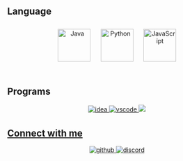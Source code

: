 
## Language  

<div align="center">  
<a href="https://www.java.com/" target="_blank"><img style="margin: 10px" src="https://profilinator.rishav.dev/skills-assets/java-original-wordmark.svg" alt="Java" height="75" /></a>  
<a href="https://www.python.org/" target="_blank"><img style="margin: 10px" src="https://profilinator.rishav.dev/skills-assets/python-original.svg" alt="Python" height="75" /></a>  
<a href="https://www.javascript.com/" target="_blank"><img style="margin: 10px" src="https://profilinator.rishav.dev/skills-assets/javascript-original.svg" alt="JavaScript" height="75" /></a>  
</div>

</td><td valign="top" width="33%">



</td></tr></table>  

<br/>  

## Programs

<div align="center">
<a href="https://www.jetbrains.com/idea" target="_blank">
<img src=https://img.shields.io/badge/Intellij%20Idea-black?style=for-the-badge&logo=intellijidea&logoColor=white alt=idea style="margin-bottom: 5px;" />
</a>
<a href="https://code.visualstudio.com/" target="_blank">
<img src=https://img.shields.io/badge/VS%20CODE-%23007ACC?style=for-the-badge&logo=visualstudiocode&logoColor=white alt=vscode style="margin-bottom: 5px;" />
</a>
<a href="https://notepad-plus-plus.org/" target="_blank">
<img src="https://img.shields.io/badge/notepad%2B%2B-%2390E59A?style=for-the-badge&logo=notepadplusplus&logoColor=white&labelColor=black ">
</div> 

## Connect with me  

<div align="center">
<a href="https://github.com/maseckt" target="_blank">
<img src=https://img.shields.io/badge/github-%2324292e.svg?&style=for-the-badge&logo=github&logoColor=white alt=github style="margin-bottom: 5px;" />
</a>
<a href="https://discord.com/users/566218908936437770" target="_blank">
<img src=https://img.shields.io/badge/DISCORD-%235865F2?style=for-the-badge&logo=discord&logoColor=white alt=discord style="margin-bottom: 5px;" />
</a>
</div>  
